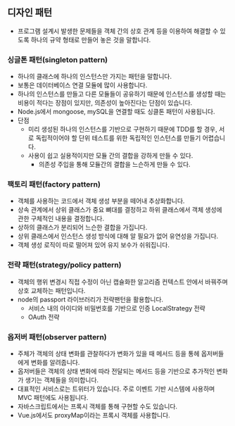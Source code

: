 ## 디자인 패턴
- 프로그램 설계시 발생한 문제들을 객체 간의 상호 관계 등을 이용하여 해결할 수 있도록 하나의 규약 형태로 만들어 놓은 것을 말합니다.

### 싱글톤 패턴(singleton pattern)
- 하나의 클래스에 하나의 인스턴스만 가지는 패턴을 말합니다.
- 보통은 데이터베이스 연결 모듈에 많이 사용합니다.
- 하나의 인스턴스를 만들고 다른 모듈들이 공유하기 때문에 인스턴스를 생성할 때는 비용이 적다는 장점이 있지만, 의존성이 높아진다는 단점이 있습니다.
- Node.js에서 mongoose, mySQL을 연결할 때도 싱클톤 패턴이 사용됩니다.
- 단점
  - 미리 생성된 하나의 인스턴스를 기반으로 구현하기 때문에 TDD를 할 경우, 서로 독립적이어야 할 단위 테스트를 위한 독립적인 인스턴스를 만들기 어렵습니다.
  - 사용이 쉽고 실용적이지만 모듈 간의 결합을 강하게 만들 수 있다.
    - 의존성 주입을 통해 모듈간의 결합을 느슨하게 만들 수 있다.
  
### 팩토리 패턴(factory pattern)
- 객체를 사용하는 코드에서 객체 생성 부분을 떼어내 추상화합니다.
- 상속 관계에서 상위 클래스가 중요 뼈대를 결정하고 하위 클래스에서 객체 생성에 관한 구체적인 내용을 결정합니다.
- 상하의 클래스가 분리되어 느슨한 결합을 가집니다.
- 상위 클래스에서 인스턴스 생성 방식에 대해 알 필요가 없어 유연성을 가집니다.
- 객체 생성 로직이 따로 떨어져 있어 유지 보수가 쉬워집니다.

### 전략 패턴(strategy/policy pattern)
- 객체의 행위 변경시 직접 수정이 아닌 캡슐화한 알고리즘 컨텍스트 안에서 바꿔주며 상호 교체하는 패턴입니다.
- node의 passport 라이브러리가 전략팬턴을 활용합니다.
  - 서비스 내의 아이디와 비밀번호를 기반으로 인증 LocalStrategy 전략
  - OAuth 전략

### 옵저버 패턴(observer pattern)
- 주체가 객체의 상태 변화를 관찰하다가 변화가 있을 때 메서드 등을 통헤 옵저버들에게 변화를 알려줍니다.
- 옵저버들은 객체의 상태 변화에 따라 전달되는 메서드 등을 기반으로 추가적인 변화가 생기는 객체들을 의미합니다.
- 대표적인 서비스로는 트위터가 있습니다. 주로 이벤트 기반 시스템에 사용하며 MVC 패턴에도 사용됩니다.
- 자바스크립트에서는 프록시 객체를 통해 구현할 수도 있습니다.
- Vue.js에서도 proxyMap이라는 프록시 객체를 사용합니다.